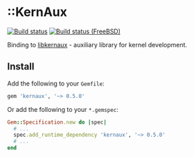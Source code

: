 ::KernAux
=========

[![Build status](https://github.com/tailix/libkernaux/actions/workflows/ruby.yml/badge.svg)](https://github.com/tailix/libkernaux/actions/workflows/ruby.yml)
[![Build status (FreeBSD)](https://api.cirrus-ci.com/github/tailix/libkernaux.svg?task=Ruby%20(FreeBSD))](https://cirrus-ci.com/github/tailix/libkernaux)

Binding to [libkernaux](https://github.com/tailix/libkernaux) - auxiliary
library for kernel development.



Install
-------

Add the following to your `Gemfile`:

```ruby
gem 'kernaux', '~> 0.5.0'
```

Or add the following to your `*.gemspec`:

```ruby
Gem::Specification.new do |spec|
  # ...
  spec.add_runtime_dependency 'kernaux', '~> 0.5.0'
  # ...
end
```
